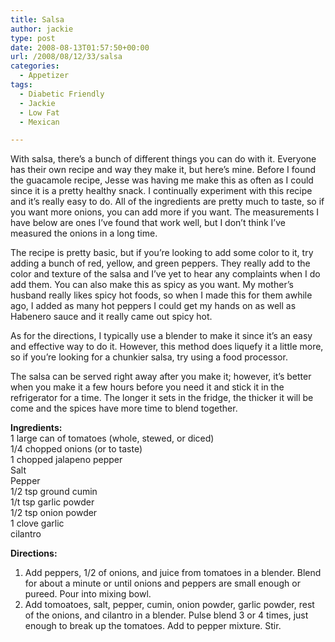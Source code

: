 ```yaml
---
title: Salsa
author: jackie
type: post
date: 2008-08-13T01:57:50+00:00
url: /2008/08/12/33/salsa
categories:
  - Appetizer
tags:
  - Diabetic Friendly
  - Jackie
  - Low Fat
  - Mexican

---
```

With salsa, there&#8217;s a bunch of different things you can do with it. Everyone has their own recipe and way they make it, but here&#8217;s mine. Before I found the guacamole recipe, Jesse was having me make this as often as I could since it is a pretty healthy snack. I continually experiment with this recipe and it&#8217;s really easy to do. All of the ingredients are pretty much to taste, so if you want more onions, you can add more if you want. The measurements I have below are ones I&#8217;ve found that work well, but I don&#8217;t think I&#8217;ve measured the onions in a long time.

The recipe is pretty basic, but if you&#8217;re looking to add some color to it, try adding a bunch of red, yellow, and green peppers. They really add to the color and texture of the salsa and I&#8217;ve yet to hear any complaints when I do add them. You can also make this as spicy as you want. My mother&#8217;s husband really likes spicy hot foods, so when I made this for them awhile ago, I added as many hot peppers I could get my hands on as well as Habenero sauce and it really came out spicy hot.

As for the directions, I typically use a blender to make it since it&#8217;s an easy and effective way to do it. However, this method does liquefy it a little more, so if you&#8217;re looking for a chunkier salsa, try using a food processor.

The salsa can be served right away after you make it; however, it&#8217;s better when you make it a few hours before you need it and stick it in the refrigerator for a time. The longer it sets in the fridge, the thicker it will be come and the spices have more time to blend together.

**Ingredients:**  
1 large can of tomatoes (whole, stewed, or diced)  
1/4 chopped onions (or to taste)  
1 chopped jalapeno pepper  
Salt  
Pepper  
1/2 tsp ground cumin  
1/t tsp garlic powder  
1/2 tsp onion powder  
1 clove garlic  
cilantro

**Directions:**

  1. Add peppers, 1/2 of onions, and juice from tomatoes in a blender. Blend for about a minute or until onions and peppers are small enough or pureed. Pour into mixing bowl.
  2. Add tomoatoes, salt, pepper, cumin, onion powder, garlic powder, rest of the onions, and cilantro in a blender. Pulse blend 3 or 4 times, just enough to break up the tomatoes. Add to pepper mixture. Stir.